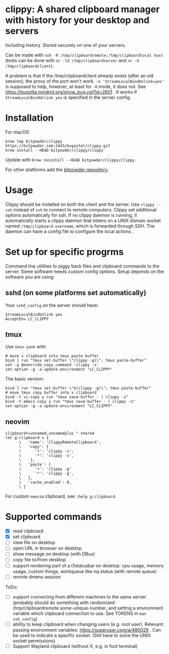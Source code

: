 # clippy: A shared clipboard manager with history for your desktop and servers
Including history.
Stored securely on one of your servers.

Can be made with `ssh -R /tmp/clipboardremote:/tmp/clipboardlocal host` (tests can be done with `nc -lU /tmp/clipboardserver` and `nc -U /tmp/clipboardclient`).

A problem is that if  the /tmp/clipboardclient already exists (after an old session), the proxy of the port won't work. `-o 'StreamLocalBindUnlink=yes'` is supposed to help, however, at least for `-R` mode, it does not. See https://bugzilla.mindrot.org/show_bug.cgi?id=2601 . It works if `StreamLocalBindUnlink yes` is specified in the server config.

# Installation

For macOS:
```
brew tap bitpowder/clippy https://bitpowder.com:2443/bvgastel/clippy.git
brew install --HEAD bitpowder/clippy/clippy
```
Update with `brew reinstall --HEAD bitpowder/clippy/clippy`.

For other platforms add the [bitpowder repository](https://bitpowder.com:2443/bitpowder/repo).

# Usage

Clippy should be installed on both the client and the server. Use `clippy --ssh` instead of `ssh` to connect to remote computers. Clippy set additional options automatically for ssh.
If no clippy daemon is running, it automatically starts a clippy daemon that listens on a UNIX domain socket named `/tmp/clipboard.username`, which is forwarded through SSH. The daemon can have a config file to configure the local actions .

# Set up for specific progrms

Command line utilities to piggy back files and clipboard commands to the server. Some software needs custom config options. Setup depends on the software you are using:

## sshd (on some platforms set automatically)

Your `sshd_config` on the server should have:
```
StreamLocalBindUnlink yes
AcceptEnv LC_CLIPPY
```

## tmux
Use `tmux-yank` with:
```
# move x clipboard into tmux paste buffer
bind ] run "tmux set-buffer \"clippy -g)\"; tmux paste-buffer"
set -g @override_copy_command 'clippy -s'
set-option -g -a update-environment "LC_CLIPPY"
```

The basic version:
```
bind ] run "tmux set-buffer \"$(clippy -g)\"; tmux paste-buffer"
# move tmux copy buffer into x clipboard
bind -t vi-copy y run "tmux save-buffer - | clippy -s"
bind -t emacs-copy y run "tmux save-buffer - | clippy -s"
set-option -g -a update-environment "LC_CLIPPY"
```

## neovim
```
clipboard+=unnamed,unnamedplus " shared 
let g:clipboard = {
      \   'name': 'ClippyRemoteClipboard',
      \   'copy': {
      \      '+': 'clippy -s',
      \      '*': 'clippy -s',
      \    },
      \   'paste': {
      \      '+': 'clippy -g'
      \      '*': 'clippy -g',
      \   },
      \   'cache_enabled': 0,
      \ }
```

For custom `neovim` clipboard, see `:help g:clipboard`.

# Supported commands

- [x] read clipboard
- [x] set clipboard
- [ ] view file on desktop
- [ ] open URL in browser on desktop
- [ ] show message on desktop (with DBus)
- [ ] copy file to/from desktop
- [ ] support rendering part of a i3statusbar on desktop: cpu usage, memory usage, custom things, workqueue like nq status (with remote queue)
- [ ] remote dmenu session

ToDo:
- [ ] support connecting from different machines to the same server (probably should do something with randomized /tmp/clipboardremote.some-unique-number, and setting a environment variable which clipboard connection to use. See TOKENS in `man ssh_config`)
- [ ] ability to keep clipboard when changing users (e.g. root user). Relevant: passing environment variables: https://superuser.com/a/480029 . Can be used to indicate a specific socket. (Still have to solve the UNIX socket permissions)
- [ ] Support Wayland clipboard (without X, e.g. in foot terminal)
